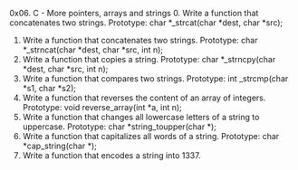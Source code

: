 0x06. C - More pointers, arrays and strings
0. Write a function that concatenates two strings.
	Prototype: char *_strcat(char *dest, char *src);
1. Write a function that concatenates two strings.
	Prototype: char *_strncat(char *dest, char *src, int n);
2. Write a function that copies a string.
	Prototype: char *_strncpy(char *dest, char *src, int n);
3. Write a function that compares two strings.
	Prototype: int _strcmp(char *s1, char *s2);
4. Write a function that reverses the content of an array of integers.
	Prototype: void reverse_array(int *a, int n);
5. Write a function that changes all lowercase letters of a string to uppercase.
	Prototype: char *string_toupper(char *);
6. Write a function that capitalizes all words of a string.
	Prototype: char *cap_string(char *);
7. Write a function that encodes a string into 1337.
